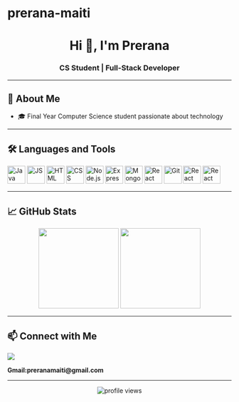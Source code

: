 # prerana-maiti
<h1 align="center">Hi 👋, I'm Prerana</h1>
<h3 align="center">CS Student | Full-Stack Developer </h3>


---

## 🚀 About Me

- 🎓 Final Year Computer Science student passionate about technology 

---

## 🛠️ Languages and Tools

<p align="left">
  <img src="https://cdn.jsdelivr.net/gh/devicons/devicon/icons/java/java-original.svg" alt="Java" width="40" height="40"/>
  <img src="https://cdn.jsdelivr.net/gh/devicons/devicon/icons/javascript/javascript-original.svg" alt="JS" width="40" height="40"/>
  <img src="https://cdn.jsdelivr.net/gh/devicons/devicon/icons/html5/html5-original.svg" alt="HTML" width="40" height="40"/>
  <img src="https://cdn.jsdelivr.net/gh/devicons/devicon/icons/css3/css3-original.svg" alt="CSS" width="40" height="40"/>
  <img src="https://cdn.jsdelivr.net/gh/devicons/devicon/icons/nodejs/nodejs-original.svg" alt="Node.js" width="40" height="40"/>
  <img src="https://cdn.jsdelivr.net/gh/devicons/devicon/icons/express/express-original.svg" alt="Express" width="40" height="40"/>
  <img src="https://cdn.jsdelivr.net/gh/devicons/devicon/icons/mongodb/mongodb-original.svg" alt="MongoDB" width="40" height="40"/>
  <img src="https://cdn.jsdelivr.net/gh/devicons/devicon/icons/mysql/mysql-original.svg" alt="React" width="40" height="40"/>
  <img src="https://cdn.jsdelivr.net/gh/devicons/devicon/icons/git/git-original.svg" alt="Git" width="40" height="40"/>
  <img src="https://cdn.jsdelivr.net/gh/devicons/devicon/icons/react/react-original.svg" alt="React" width="40" height="40"/>
  <img src="https://cdn.jsdelivr.net/gh/devicons/devicon/icons/spring/spring-original.svg" alt="React" width="40" height="40"/>
  
</p>

---

## 📈 GitHub Stats

<p align="center">
  <img src="https://github-readme-stats.vercel.app/api?username=Prerana1050&show_icons=true&theme=github_dark" height="180"/>
  <img src="https://github-readme-stats.vercel.app/api/top-langs/?username=Prerana1050&layout=compact&theme=github_dark" height="180"/>
</p>

---

## 📫 Connect with Me

<p align="left">
  <a href="https://www.linkedin.com/in/prerana-maiti-73b242225/" target="_blank">
    <img src="https://img.shields.io/badge/LinkedIn-blue?logo=linkedin&style=for-the-badge" />
  </a>
  <p><b>Gmail:preranamaiti@gmail.com</b></p>
</p>

---

<p align="center">
  <img src="https://komarev.com/ghpvc/?username=Prerana1050&label=Profile%20views&color=0e75b6&style=flat" alt="profile views" />
</p>

